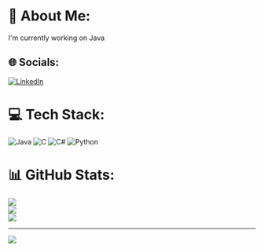 # 💫 About Me:
I'm currently working on Java


## 🌐 Socials:
[![LinkedIn](https://img.shields.io/badge/LinkedIn-%230077B5.svg?logo=linkedin&logoColor=white)](https://linkedin.com/in/batuhantürkyılmaz/) 

# 💻 Tech Stack:
![Java](https://img.shields.io/badge/java-%23ED8B00.svg?style=for-the-badge&logo=openjdk&logoColor=white) ![C](https://img.shields.io/badge/c-%2300599C.svg?style=for-the-badge&logo=c&logoColor=white) ![C#](https://img.shields.io/badge/c%23-%23239120.svg?style=for-the-badge&logo=csharp&logoColor=white) ![Python](https://img.shields.io/badge/python-3670A0?style=for-the-badge&logo=python&logoColor=ffdd54)
# 📊 GitHub Stats:
![](https://github-readme-stats.vercel.app/api?username=batuhanturkyilmaz&theme=dark&hide_border=false&include_all_commits=false&count_private=false)<br/>
![](https://github-readme-streak-stats.herokuapp.com/?user=batuhanturkyilmaz&theme=dark&hide_border=false)<br/>
![](https://github-readme-stats.vercel.app/api/top-langs/?username=batuhanturkyilmaz&theme=dark&hide_border=false&include_all_commits=false&count_private=false&layout=compact)

---
[![](https://visitcount.itsvg.in/api?id=batuhanturkyilmaz&icon=0&color=0)](https://visitcount.itsvg.in)

<!-- Proudly created with GPRM ( https://gprm.itsvg.in ) -->
